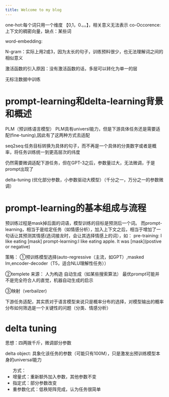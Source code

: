```yaml
---
title: Welcome to my blog
---
```


one-hot:每个词只用一个维度 【0,1，0.。。】，相关意义无法表示
co-Occorence:上下文的稠密向量，缺点：某些词 

word-embedding:

N-gram：实际上用2或3，因为太长的句子，训练预料很少，也无法理解词之间的相似意义


激活函数的引入原因：没有激活函数的话，多层可以转化为单一的层

无标注数据中训练

# prompt-learning和delta-learning背景和概述
PLM（预训练语言模型）
PLM具有universl能力，但是下游具体任务还是需要适配(fine-tuning),因此有了这两种方式去适配

seq2seq:任务目标转换为具体的句子，而不再是一个具体的分类数字或者是概率，将任务训练统一到更高层次的纬度

仍然需要微调适配下游任务，但在GPT-3之后，参数量过大，无法微调，于是prompt出现了

delta-tuning (优化部分参数，小参数驱动大模型）（千分之一，万分之一的参数微调）

# prompt-learning的基本组成与流程

预训练过程是mask掉后面的词语，模型训练的目标是预测后一个词。
而prompt-learning，相当于是给定任务（如情感分析），加入上下文之后，相当于增加了一句话让其预测其情感(选词接龙时，会让其选择情感上的词），如：
pre-training: I like eating [mask]
prompt-learning:I like eating apple. It was [mask](postive or negative)

策略：
①预训练模型选择(auto-regressive（主流，如GPT）,masked lm,encoder-decoder（T5，适合NLU理解性任务））  

②templete
来源：
人为构造
自动生成（如某些搜索算法）
最优prompt可能并不是完全符合人的直觉，机器自动生成的启示  

③映射（verbailzer)

下游任务适配，其实质对于语言模型来说只是概率分布的选择，对模型输出的概率分布如何筛选是一个关键性的问题（分类、情感分析）


# delta tuning  

思想：四两拨千斤，微调部分参数  

delta object: 具象化该任务的参数（可能只有100M），只是激发出预训练模型本身的universal能力  


<ul>方式：
  <li>增量式：重新额外加入参数，其他参数不变</li>
  <li>指定式：部分参数改变</li>
  <li>重参数化式：低秩矩阵完成，认为任务很简单</li>
</ul>




